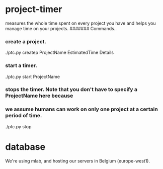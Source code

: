 # project-timer
measures the whole time spent on every project you have and helps you manage time on your projects.
#######
Commands..
### create a project.
./ptc.py createp ProjectName EstimatedTime Details  
### start a timer.
./ptc.py start ProjectName                         
### stops the timer. Note that you don't have to specify  a ProjectName here because
### we assume humans can work on only one project at a certain period of time.
./ptc.py stop                                      

# database
We're using mlab, and hosting our servers in Belgium (europe-west1).
